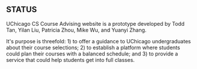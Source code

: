 ## STATUS
UChicago CS Course Advising website is a prototype developed by Todd Tan, Yilan Liu, Patricia Zhou, Mike Wu, and Yuanyi Zhang.

It's purpose is threefold: 1) to offer a guidance to UChicago undergraduates about their course selections; 2) to establish a platform where students could plan their courses with a balanced schedule; and 3) to provide a service that could help students get into full classes.

